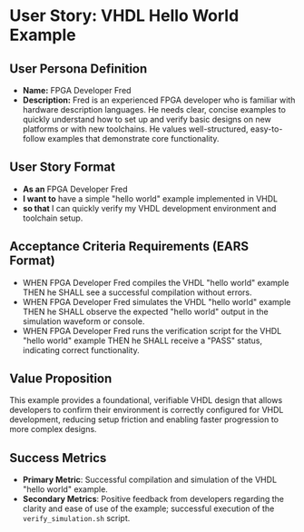 # User Story: VHDL Hello World Example

## User Persona Definition

- **Name:** FPGA Developer Fred
- **Description:** Fred is an experienced FPGA developer who is familiar with hardware description languages. He needs clear, concise examples to quickly understand how to set up and verify basic designs on new platforms or with new toolchains. He values well-structured, easy-to-follow examples that demonstrate core functionality.

## User Story Format

- **As an** FPGA Developer Fred
- **I want to** have a simple "hello world" example implemented in VHDL
- **so that** I can quickly verify my VHDL development environment and toolchain setup.

## Acceptance Criteria Requirements (EARS Format)

- WHEN FPGA Developer Fred compiles the VHDL "hello world" example THEN he SHALL see a successful compilation without errors.
- WHEN FPGA Developer Fred simulates the VHDL "hello world" example THEN he SHALL observe the expected "hello world" output in the simulation waveform or console.
- WHEN FPGA Developer Fred runs the verification script for the VHDL "hello world" example THEN he SHALL receive a "PASS" status, indicating correct functionality.

## Value Proposition

This example provides a foundational, verifiable VHDL design that allows developers to confirm their environment is correctly configured for VHDL development, reducing setup friction and enabling faster progression to more complex designs.

## Success Metrics

- **Primary Metric**: Successful compilation and simulation of the VHDL "hello world" example.
- **Secondary Metrics**: Positive feedback from developers regarding the clarity and ease of use of the example; successful execution of the `verify_simulation.sh` script.
